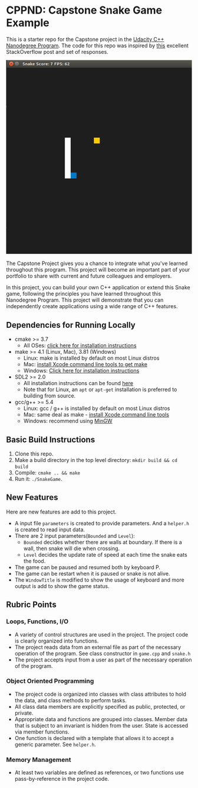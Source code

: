 # CPPND: Capstone Snake Game Example

This is a starter repo for the Capstone project in the [Udacity C++ Nanodegree Program](https://www.udacity.com/course/c-plus-plus-nanodegree--nd213). The code for this repo was inspired by [this](https://codereview.stackexchange.com/questions/212296/snake-game-in-c-with-sdl) excellent StackOverflow post and set of responses.

<img src="snake_game.gif"/>

The Capstone Project gives you a chance to integrate what you've learned throughout this program. This project will become an important part of your portfolio to share with current and future colleagues and employers.

In this project, you can build your own C++ application or extend this Snake game, following the principles you have learned throughout this Nanodegree Program. This project will demonstrate that you can independently create applications using a wide range of C++ features.

## Dependencies for Running Locally
* cmake >= 3.7
  * All OSes: [click here for installation instructions](https://cmake.org/install/)
* make >= 4.1 (Linux, Mac), 3.81 (Windows)
  * Linux: make is installed by default on most Linux distros
  * Mac: [install Xcode command line tools to get make](https://developer.apple.com/xcode/features/)
  * Windows: [Click here for installation instructions](http://gnuwin32.sourceforge.net/packages/make.htm)
* SDL2 >= 2.0
  * All installation instructions can be found [here](https://wiki.libsdl.org/Installation)
  * Note that for Linux, an `apt` or `apt-get` installation is preferred to building from source.
* gcc/g++ >= 5.4
  * Linux: gcc / g++ is installed by default on most Linux distros
  * Mac: same deal as make - [install Xcode command line tools](https://developer.apple.com/xcode/features/)
  * Windows: recommend using [MinGW](http://www.mingw.org/)

## Basic Build Instructions

1. Clone this repo.
2. Make a build directory in the top level directory: `mkdir build && cd build`
3. Compile: `cmake .. && make`
4. Run it: `./SnakeGame`.

## New Features

Here are new features are add to this project.

- A input file `parameters` is created to provide parameters. And a `helper.h` is created to read input data.
- There are 2 input parameters(`Bounded` and `Level`):
  -  `Bounded` decides whether there are walls at boundary. If there is a wall, then snake will die when crossing. 
  -  `Level` decides the update rate of speed at each time the snake eats the food.
- The game can be paused and resumed both by keyboard P.
- The game can be restart when it is paused or snake is not alive.
- The `WindowTitle` is modified to show the usage of keyboard and more output is add to show the game status.

## Rubric Points

### Loops, Functions, I/O

- A variety of control structures are used in the project. The project code is clearly organized into functions.
- The project reads data from an external file as part of the necessary operation of the program. See class constructor in `game.cpp` and `snake.h`
- The project accepts input from a user as part of the necessary operation of the program.

### Object Oriented Programming

- The project code is organized into classes with class attributes to hold the data, and class methods to perform tasks. 
- All class data members are explicitly specified as public, protected, or private.
- Appropriate data and functions are grouped into classes. Member data that is subject to an invariant is hidden from the user. State is accessed via member functions.
- One function is declared with a template that allows it to accept a generic parameter. See `helper.h`.

### Memory Management

- At least two variables are defined as references, or two functions use pass-by-reference in the project code.